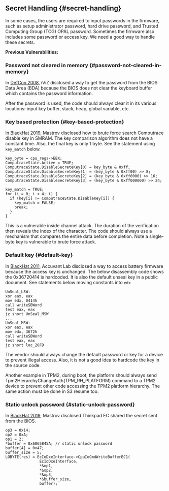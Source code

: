 <!--- @file
  secret-handling.md for EDK II Secure Code Review Guide

  Copyright (c) 2019, Intel Corporation. All rights reserved.<BR>

  Redistribution and use in source (original document form) and 'compiled'
  forms (converted to PDF, epub, HTML and other formats) with or without
  modification, are permitted provided that the following conditions are met:

  1) Redistributions of source code (original document form) must retain the
     above copyright notice, this list of conditions and the following
     disclaimer as the first lines of this file unmodified.

  2) Redistributions in compiled form (transformed to other DTDs, converted to
     PDF, epub, HTML and other formats) must reproduce the above copyright
     notice, this list of conditions and the following disclaimer in the
     documentation and/or other materials provided with the distribution.

  THIS DOCUMENTATION IS PROVIDED BY TIANOCORE PROJECT "AS IS" AND ANY EXPRESS OR
  IMPLIED WARRANTIES, INCLUDING, BUT NOT LIMITED TO, THE IMPLIED WARRANTIES OF
  MERCHANTABILITY AND FITNESS FOR A PARTICULAR PURPOSE ARE DISCLAIMED. IN NO
  EVENT SHALL TIANOCORE PROJECT  BE LIABLE FOR ANY DIRECT, INDIRECT, INCIDENTAL,
  SPECIAL, EXEMPLARY, OR CONSEQUENTIAL DAMAGES (INCLUDING, BUT NOT LIMITED TO,
  PROCUREMENT OF SUBSTITUTE GOODS OR SERVICES; LOSS OF USE, DATA, OR PROFITS;
  OR BUSINESS INTERRUPTION) HOWEVER CAUSED AND ON ANY THEORY OF LIABILITY,
  WHETHER IN CONTRACT, STRICT LIABILITY, OR TORT (INCLUDING NEGLIGENCE OR
  OTHERWISE) ARISING IN ANY WAY OUT OF THE USE OF THIS DOCUMENTATION, EVEN IF
  ADVISED OF THE POSSIBILITY OF SUCH DAMAGE.

-->

## Secret Handling {#secret-handling}

In some cases, the users are required to input passwords in the firmware, such as setup administrator password, hard drive password, and Trusted Computing Group (TCG) OPAL password. Sometimes the firmware also includes some password or access key. We need a good way to handle these secrets.

**Previous Vulnerabilities:**

### Password not cleared in memory {#password-not-cleared-in-memory}

In [DefCon 2008](https://www.defcon.org/images/defcon-16/dc16-presentations/brossard/defcon-16-brossard-wp.pdf), iViZ disclosed a way to get the password from the BIOS Data Area (BDA) because the BIOS does not clear the keyboard buffer which contains the password information.

After the password is used, the code should always clear it in its various locations: input key buffer, stack, heap, global variable, etc.

### Key based protection {#key-based-protection}

In [BlackHat 2019](http://i.blackhat.com/asia-19/Fri-March-29/bh-asia-Matrosov-Modern-Secure-Boot-Attacks.pdf), Mastrov disclosed how to brute force search Computrace disable key in SMRAM. The key comparison algorithm does not have a constant time. Also, the final key is only 1 byte. See the statement using `key_match` below.



```
key_byte = cpu_regs->EBX;
ComputraceState.Active = TRUE;
ComputraceState.DisableSecreteKey[0] = key_byte & 0xff;
ComputraceState.DisableSecreteKey[1] = (key_byte & 0xff00) >> 8;
ComputraceState.DisableSecreteKey[2] = (key_byte & 0xff0000) >> 16;
ComputraceState.DisableSecreteKey[3] = (key_byte & 0xff000000) >> 24;

key_match = TRUE;
for (i = 0; i < 4; i) {
  if (key[i] != ComputraceState.DisableKey[i]) {
    key_match = FALSE;
    break;
  }
}
```




This is a vulnerable inside channel attack. The duration of the verification then reveals the index of the character. The code should always use a mechanism that compares the entire data before completion. Note a single-byte key is vulnerable to brute force attack.

### Default key {#default-key}

In [BlackHat 2011](https://media.blackhat.com/bh-us-11/Miller/BH_US_11_Miller_Battery_Firmware_Public_Slides.pdf), Accuvant Lab disclosed a way to access battery firmware because the access key is unchanged. The below disassembly code shows the 0x36720414 is hardcoded. It is also the default unseal key in a public document. See statements below moving constants into `edx`


```
UnSeal_LSW:
xor eax, eax
mov edx, 0414h
call writeSBWord
test eax, eax
jz short UnSeal_MSW
...
UnSeal_MSW:
xor eax, eax
mov edx, 3672h
call writeSBWord
test eax, eax
jz short loc_26FD
```




The vendor should always change the default password or key for a device to prevent illegal access. Also, it is not a good idea to hardcode the key in the source code.

Another example in TPM2, during boot, the platform should always send Tpm2HierarchyChangeAuth(TPM_RH_PLATFORM) command to a TPM2 device to prevent other code accessing the TPM2 platform hierarchy. The same action must be done in S3 resume too.


### Static unlock password {#static-unlock-password}

In [BlackHat 2019](http://i.blackhat.com/USA-19/Thursday/us-19-Matrosov-Breaking-Through-Another-Side-Bypassing-Firmware-Security-Boundaries-From-Embedded-Controller.pdf), Mastrov disclosed Thinkpad EC shared the secret sent from the BIOS.



```
op3 = 0x14;
op2 = 0xA;
op1 = 2;
*buffer = 0x6065845A; // static unlock password
buffer[4] = 0x47;
buffer_size = 5;
LOBYTE(res) = EcIoDxeInterface->CpuIoCmdWriteBufferEC1(
               EcIoDxeInterface,
               *&op1,
               *&op2,
               *&op3,
               *&buffer_size,
               buffer);
```


